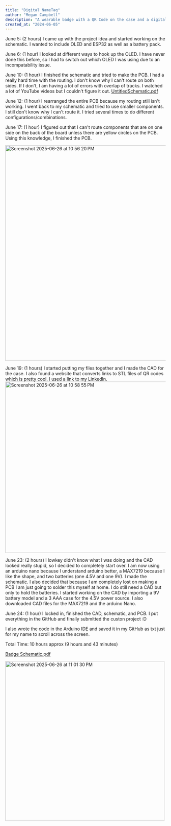 ```yaml
---
title: "Digital NameTag"
author: "Megan Campbell"
description: "A wearable badge with a QR Code on the case and a digital display to show my name."
created_at: "2024-06-05"
---
```


June 5: (2 hours)
I came up with the project idea and started working on the schematic. I wanted to include OLED and ESP32 as well as a battery pack. 


June 6: (1 hour)
I looked at different ways to hook up the OLED. I have never done this before, so I had to switch out which OLED I was using due to an incompatability issue. 

June 10: (1 hour) 
I finished the schematic and tried to make the PCB. I had a really hard time with the routing. I don't know why I can't route on both sides. If I don't, I am having a lot of errors with overlap of tracks. I watched a lot of YouTube videos but I couldn't figure it out. 
[UntitledSchematic.pdf](https://github.com/user-attachments/files/20933656/UntitledSchematic.pdf)


June 12: (1 hour) 
I rearranged the entire PCB because my routing still isn't working. I went back to my schematic and tried to use smaller components. I still don't know why I can't route it. I tried several times to do different configurations/combinations. 

June 17: (1 hour) 
I figured out that I can't route components that are on one side on the back of the board unless there are yellow circles on the PCB. Using this knowledge, I finished the PCB. 

<img width="675" alt="Screenshot 2025-06-26 at 10 56 20 PM" src="https://github.com/user-attachments/assets/dc8941f3-0fc1-421f-922a-0759b16f72ff" />


June 19: (1 hours) 
I started putting my files together and I made the CAD for the case. I also found a website that converts links to STL files of QR codes which is pretty cool. I used a link to my LinkedIn.
<img width="536" alt="Screenshot 2025-06-26 at 10 58 55 PM" src="https://github.com/user-attachments/assets/aa573855-3179-4df6-841e-e395362266ae" />


June 23: (2 hours)
I lowkey didn't know what I was doing and the CAD looked really stupid, so I decided to completely start over. I am now using an arduino nano because I understand arduino better, a MAX7219 because I like the shape, and two batteries (one 4.5V and one 9V). I made the schematic. I also decided that because I am completely lost on making a PCB I am just going to solder this myself at home. I do still need a CAD but only to hold the batteries. I started working on the CAD by importing a 9V battery model and a 3 AAA case for the 4.5V power source. I also downloaded CAD files for the MAX7219 and the arduino Nano.

June 24: (1 hour) 
I locked in, finished the CAD, schematic, and PCB. I put everything in the GitHub and finally submitted the custon project :D

I also wrote the code in the Arduino IDE and saved it in my GitHub as txt just for my name to scroll across the screen. 

Total Time: 10 hours approx (9 hours and 43 minutes) 

[Badge Schematic.pdf](https://github.com/user-attachments/files/20933722/Badge.Schematic.pdf)

<img width="500" alt="Screenshot 2025-06-26 at 11 01 30 PM" src="https://github.com/user-attachments/assets/2c6571bb-c687-4dcf-a4dc-d878b2d02621" />
